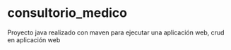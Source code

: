 # consultorio_medico
Proyecto java realizado con maven para ejecutar una aplicación web, crud en aplicación web
